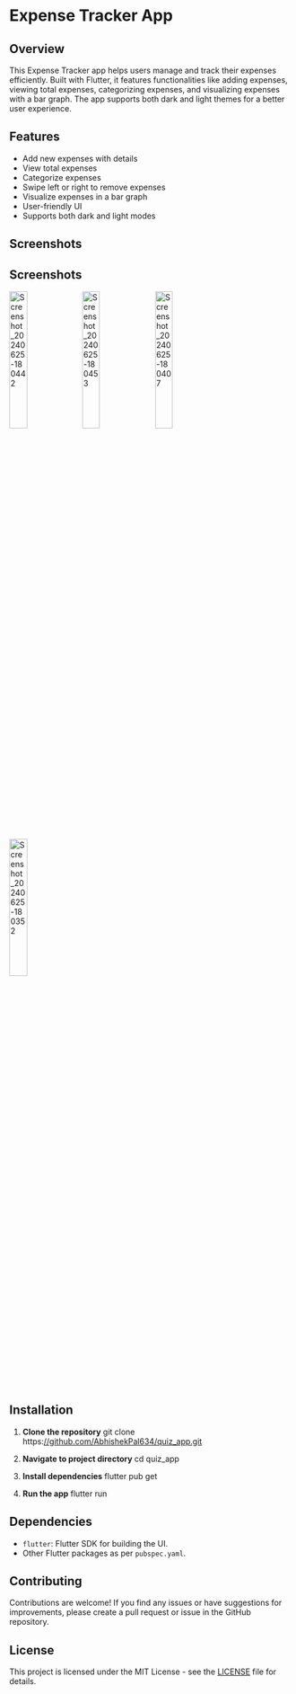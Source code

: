 # Expense Tracker App

## Overview

This Expense Tracker app helps users manage and track their expenses efficiently. Built with Flutter, it features functionalities like adding expenses, viewing total expenses, categorizing expenses, and visualizing expenses with a bar graph. The app supports both dark and light themes for a better user experience.

## Features

- Add new expenses with details
- View total expenses
- Categorize expenses
- Swipe left or right to remove expenses
- Visualize expenses in a bar graph
- User-friendly UI
- Supports both dark and light modes

## Screenshots

## Screenshots

<img src="https://github.com/AbhishekPal634/expense_tracker/assets/121433136/9749741a-b6f5-4e66-9aa4-2e3a9167bb78" alt="Screenshot_20240625-180442" width="25%">
<img src="https://github.com/AbhishekPal634/expense_tracker/assets/121433136/08072da4-c827-4bd9-af2a-dd834909a9e1" alt="Screenshot_20240625-180453" width="25%">
<img src="https://github.com/AbhishekPal634/expense_tracker/assets/121433136/000ffdb1-73d3-456c-9274-57f6ea59bedf" alt="Screenshot_20240625-180407" width="25%">
<img src="https://github.com/AbhishekPal634/expense_tracker/assets/121433136/69b2db5f-8987-4ae3-ab51-4db77d6722df" alt="Screenshot_20240625-180352" width="25%">
  
## Installation

1. **Clone the repository**
git clone https:[//github.com/AbhishekPal634/quiz_app.git](https://github.com/AbhishekPal634/expense_tracker.git)

2. **Navigate to project directory**
cd quiz_app

3. **Install dependencies**
flutter pub get

4. **Run the app**
flutter run

## Dependencies

- `flutter`: Flutter SDK for building the UI.
- Other Flutter packages as per `pubspec.yaml`.

## Contributing

Contributions are welcome! If you find any issues or have suggestions for improvements, please create a pull request or issue in the GitHub repository.

## License

This project is licensed under the MIT License - see the [LICENSE](LICENSE) file for details.


